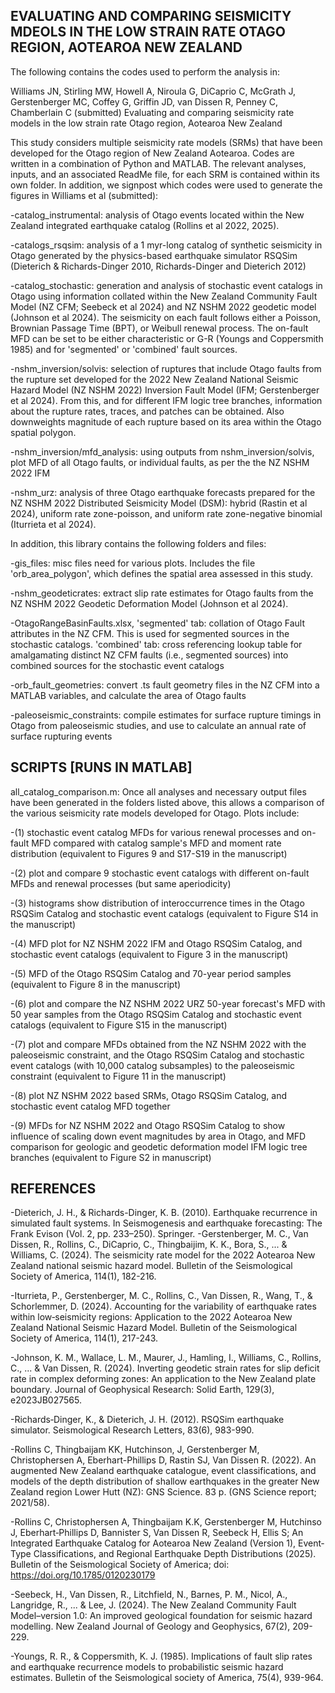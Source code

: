 ## EVALUATING AND COMPARING SEISMICITY MDEOLS IN THE LOW STRAIN RATE OTAGO REGION, AOTEAROA NEW ZEALAND


The following contains the codes used to perform the analysis in:

Williams JN, Stirling MW, Howell A, Niroula G, DiCaprio C, McGrath J, Gerstenberger MC, Coffey G, Griffin JD, van Dissen R, Penney C, Chamberlain C (submitted) Evaluating and comparing seismicity rate models in the low strain rate Otago region, Aotearoa New Zealand

This study considers multiple seismicity rate models (SRMs) that have been developed for the Otago region of New Zealand Aotearoa. Codes are written in a combination of Python and MATLAB. The relevant analyses, inputs, and an associated ReadMe file, for each SRM is contained within its own folder. In addition, we signpost which codes were used to generate the figures in Williams et al (submitted):

-catalog_instrumental: analysis of Otago events located within the New Zealand integrated earthquake catalog (Rollins et al 2022, 2025).

-catalogs_rsqsim: analysis of a 1 myr-long catalog of synthetic seismicity in Otago generated by the physics-based earthquake simulator RSQSim (Dieterich & Richards-Dinger 2010, Richards-Dinger and Dieterich 2012)

-catalog_stochastic: generation and analysis of stochastic event catalogs in Otago using information collated within the New Zealand Community Fault Model (NZ CFM; Seebeck et al 2024) and NZ NSHM 2022 geodetic model (Johnson et al 2024). The seismicity on each fault follows either a Poisson, Brownian Passage Time (BPT), or Weibull renewal process. The on-fault MFD can be set to be either characteristic or G-R (Youngs and Coppersmith 1985) and for 'segmented' or 'combined' fault sources. 

-nshm_inversion/solvis: selection of ruptures that include Otago faults from the rupture set developed for the 2022 New Zealand National Seismic Hazard Model (NZ NSHM 2022) Inversion Fault Model (IFM; Gerstenberger et al 2024). From this, and for different IFM logic tree branches, information about the rupture rates, traces, and patches can be obtained. Also downweights magnitude of each rupture based on its area within the Otago spatial polygon.

-nshm_inversion/mfd_analysis: using outputs from nshm_inversion/solvis, plot MFD of all Otago faults, or individual faults, as per the the NZ NSHM 2022 IFM

-nshm_urz: analysis of three Otago earthquake forecasts prepared for the NZ NSHM 2022 Distributed Seismicity Model (DSM): hybrid (Rastin et al 2024), uniform rate zone-poisson, and uniform rate zone-negative binomial (Iturrieta et al 2024). 

In addition, this library contains the following folders and files:

-gis_files: misc files need for various plots. Includes the file 'orb_area_polygon', which defines the spatial area assessed in this study.

-nshm_geodeticrates: extract slip rate estimates for Otago faults from the NZ NSHM 2022 Geodetic Deformation Model (Johnson et al 2024). 

-OtagoRangeBasinFaults.xlsx, 'segmented' tab: collation of Otago Fault attributes in the NZ CFM. This is used for segmented sources in the stochastic catalogs. 'combined' tab: cross referencing lookup table for amalgamating distinct NZ CFM faults (i.e., segmented sources) into combined sources for the stochastic event catalogs

-orb_fault_geometries: convert .ts fault geometry files in the NZ CFM into a MATLAB variables, and calculate the area of Otago faults

-paleoseismic_constraints: compile estimates for surface rupture timings in Otago from paleoseismic studies, and use to calculate an annual rate of surface rupturing events

## SCRIPTS [RUNS IN MATLAB]

all_catalog_comparison.m: Once all analyses and necessary output files have been generated in the folders listed above, this allows a comparison of the various seismicity rate models developed for Otago. Plots include:

-(1) stochastic event catalog MFDs for various renewal processes and on-fault MFD compared with catalog sample's MFD and moment rate distribution (equivalent to Figures 9 and S17-S19 in the manuscript)

-(2) plot and compare 9 stochastic event catalogs with different on-fault MFDs and renewal processes (but same aperiodicity)

-(3) histograms show distribution of interoccurrence times in the Otago RSQSim Catalog and stochastic event catalogs (equivalent to Figure S14 in the manuscript)

-(4) MFD plot for NZ NSHM 2022 IFM and Otago RSQSim Catalog, and stochastic event catalogs (equivalent to Figure 3 in the manuscript)

-(5) MFD of the Otago RSQSim Catalog and 70-year period samples (equivalent to Figure 8 in the manuscript)

-(6) plot and compare the NZ NSHM 2022 URZ 50-year forecast's MFD with 50 year samples from the Otago RSQSim Catalog and stochastic event catalogs (equivalent to Figure S15 in the manuscript)

-(7) plot and compare MFDs obtained from the NZ NSHM 2022 with the paleoseismic constraint, and the Otago RSQSim Catalog and stochastic event catalogs (with 10,000 catalog subsamples) to the paleoseismic constraint (equivalent to Figure 11 in the manuscript)

-(8) plot NZ NSHM 2022 based SRMs, Otago RSQSim Catalog, and stochastic event catalog MFD together

-(9) MFDs for NZ NSHM 2022 and Otago RSQSim Catalog to show influence of scaling down event magnitudes by area in Otago, and MFD comparison for geologic and geodetic deformation model IFM logic tree branches (equivalent to Figure S2 in manuscript)

## REFERENCES

-Dieterich, J. H., & Richards-Dinger, K. B. (2010). Earthquake recurrence in simulated fault systems. In Seismogenesis and earthquake forecasting: The Frank Evison (Vol. 2, pp. 233–250). Springer.
-Gerstenberger, M. C., Van Dissen, R., Rollins, C., DiCaprio, C., Thingbaijim, K. K., Bora, S., ... & Williams, C. (2024). The seismicity rate model for the 2022 Aotearoa New Zealand national seismic hazard model. Bulletin of the Seismological Society of America, 114(1), 182-216.

-Iturrieta, P., Gerstenberger, M. C., Rollins, C., Van Dissen, R., Wang, T., & Schorlemmer, D. (2024). Accounting for the variability of earthquake rates within low‐seismicity regions: Application to the 2022 Aotearoa New Zealand National Seismic Hazard Model. Bulletin of the Seismological Society of America, 114(1), 217-243.

-Johnson, K. M., Wallace, L. M., Maurer, J., Hamling, I., Williams, C., Rollins, C., ... & Van Dissen, R. (2024). Inverting geodetic strain rates for slip deficit rate in complex deforming zones: An application to the New Zealand plate boundary. Journal of Geophysical Research: Solid Earth, 129(3), e2023JB027565.

-Richards‐Dinger, K., & Dieterich, J. H. (2012). RSQSim earthquake simulator. Seismological Research Letters, 83(6), 983-990.

-Rollins C, Thingbaijam KK, Hutchinson, J, Gerstenberger M, Christophersen A, Eberhart-Phillips D, Rastin SJ, Van Dissen R. (2022). An augmented New Zealand earthquake catalogue, event classifications, and models of the depth distribution of shallow earthquakes in the greater New Zealand region Lower Hutt (NZ): GNS Science. 83 p. (GNS Science report; 2021/58).

-Rollins C, Christophersen A, Thingbaijam K.K, Gerstenberger M, Hutchinso J, Eberhart‐Phillips D, Bannister S, Van Dissen R, Seebeck H, Ellis S; An Integrated Earthquake Catalog for Aotearoa New Zealand (Version 1), Event‐Type Classifications, and Regional Earthquake Depth Distributions (2025). Bulletin of the Seismological Society of America; doi: https://doi.org/10.1785/0120230179

-Seebeck, H., Van Dissen, R., Litchfield, N., Barnes, P. M., Nicol, A., Langridge, R., ... & Lee, J. (2024). The New Zealand Community Fault Model–version 1.0: An improved geological foundation for seismic hazard modelling. New Zealand Journal of Geology and Geophysics, 67(2), 209-229.

-Youngs, R. R., & Coppersmith, K. J. (1985). Implications of fault slip rates and earthquake recurrence models to probabilistic seismic hazard estimates. Bulletin of the Seismological society of America, 75(4), 939-964.
